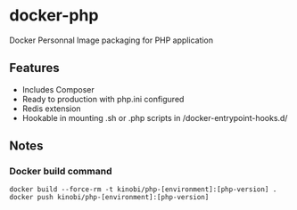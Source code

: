 # docker-php
Docker Personnal Image packaging for PHP application

## Features

- Includes Composer
- Ready to production with php.ini configured
- Redis extension
- Hookable in mounting .sh or .php scripts in /docker-entrypoint-hooks.d/

## Notes

### Docker build command

    docker build --force-rm -t kinobi/php-[environment]:[php-version] .
	docker push kinobi/php-[environment]:[php-version]

